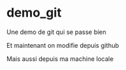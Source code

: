 # demo_git
Une demo de git qui se passe bien

Et maintenant on modifie depuis github

Mais aussi depuis ma machine locale